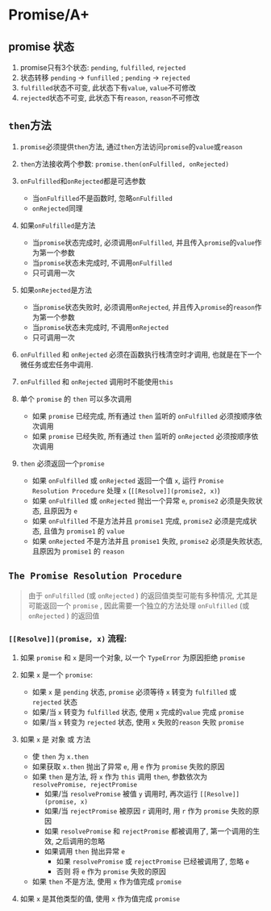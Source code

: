 # Promise/A+

## promise 状态

1. promise只有3个状态: `pending`, `fulfilled`, `rejected`
2. 状态转移 `pending` -> `funfilled` ; `pending` -> `rejected`
3. `fulfilled`状态不可变, 此状态下有`value`, `value`不可修改
4. `rejected`状态不可变, 此状态下有`reason`, `reason`不可修改

## `then`方法

1. `promise`必须提供`then`方法, 通过`then`方法访问`promise`的`value`或`reason`
2. `then`方法接收两个参数: `promise.then(onFulfilled, onRejected)`
3. `onFulfilled`和`onRejected`都是可选参数
   - 当`onFulfilled`不是函数时, 忽略`onFulfilled`
   - `onRejected`同理

4. 如果`onFulfilled`是方法
   - 当`promise`状态完成时, 必须调用`onFulfilled`, 并且传入`promise`的`value`作为第一个参数
   - 当`promise`状态未完成时, 不调用`onFulfilled`
   - 只可调用一次

5. 如果`onRejected`是方法
   - 当`promise`状态失败时, 必须调用`onRejected`, 并且传入`promise`的`reason`作为第一个参数
   - 当`promise`状态未完成时, 不调用`onRejected`
   - 只可调用一次

6. `onFulfilled` 和 `onRejected` 必须在函数执行栈清空时才调用, 也就是在下一个微任务或宏任务中调用.
7. `onFulfilled` 和 `onRejected` 调用时不能使用`this`
8. 单个 `promise` 的 `then` 可以多次调用
   - 如果 `promise` 已经完成, 所有通过 `then` 监听的 `onFulfilled` 必须按顺序依次调用
   - 如果 `promise` 已经失败, 所有通过 `then` 监听的 `onRejected` 必须按顺序依次调用

9. `then` 必须返回一个`promise`
   - 如果 `onFulfilled` 或 `onRejected` 返回一个值 `x`, 运行 `Promise Resolution Procedure` 处理 `x` (`[[Resolve]](promise2, x)`) 
   - 如果 `onFulfilled` 或 `onRejected` 抛出一个异常 `e`, `promise2` 必须是失败状态, 且原因为 `e`
   - 如果 `onFulfilled` 不是方法并且 `promise1` 完成, `promise2` 必须是完成状态, 且值为 `promise1` 的 `value`
   - 如果 `onRejected` 不是方法并且 `promise1` 失败, `promise2` 必须是失败状态, 且原因为 `promise1` 的 `reason`

## `The Promise Resolution Procedure`

> 由于 `onFulfilled` (或 `onRejected` ) 的返回值类型可能有多种情况, 尤其是可能返回一个 `promise` , 因此需要一个独立的方法处理 `onFulfilled` (或 `onRejected` ) 的返回值

### `[[Resolve]](promise, x)` 流程:

1. 如果 `promise` 和 `x` 是同一个对象, 以一个 `TypeError` 为原因拒绝 `promise`
2. 如果 `x` 是一个 `promise`:
   - 如果 `x` 是 `pending` 状态, `promise` 必须等待 `x` 转变为 `fulfilled` 或 `rejected` 状态
   - 如果/当 `x` 转变为 `fulfilled` 状态, 使用 `x` 完成的`value` 完成 `promise`
   - 如果/当 `x` 转变为 `rejected` 状态, 使用 `x` 失败的`reason` 失败 `promise`

3. 如果 `x` 是 对象 或 方法
   - 使 `then` 为 `x.then`
   - 如果获取 `x.then` 抛出了异常 `e`, 用 `e` 作为 `promise` 失败的原因
   - 如果 `then` 是方法, 将 `x` 作为 `this` 调用 `then`, 参数依次为 `resolvePromise, rejectPromise`
     - 如果/当 `resolvePromise` 被值 `y` 调用时, 再次运行 `[[Resolve]](promise, x)`
     - 如果/当 `rejectPromise` 被原因 `r` 调用时, 用 `r` 作为 `promise` 失败的原因
     - 如果 `resolvePromise` 和 `rejectPromise` 都被调用了, 第一个调用的生效, 之后调用的忽略
     - 如果调用 `then` 抛出异常 `e`
       - 如果 `resolvePromise` 或 `rejectPromise` 已经被调用了, 忽略 `e`
       - 否则 将 `e` 作为 `promise` 失败的原因
   - 如果 `then` 不是方法, 使用 `x` 作为值完成 `promise`

4. 如果 `x` 是其他类型的值, 使用 `x` 作为值完成 `promise`